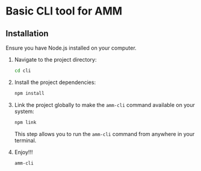 # Basic CLI tool for AMM

## Installation

Ensure you have Node.js installed on your computer.

1. Navigate to the project directory:

   ```bash
   cd cli
   ```

2. Install the project dependencies:

   ```bash
   npm install
   ```

3. Link the project globally to make the `amm-cli` command available on your system:
   ```bash
   npm link
   ```
   This step allows you to run the `amm-cli` command from anywhere in your terminal.

3. Enjoy!!!
   ```bash
   amm-cli
   ```